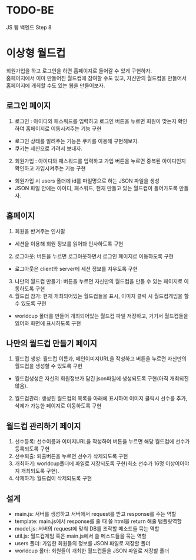 # TODO-BE
JS 웹 백엔드 Step 8

# 이상형 월드컵
회원가입을 하고 로그인을 하면 홈페이지로 들어갈 수 있게 구현하자.  
홈페이지에서 이미 만들어진 월드컵에 참여할 수도 있고, 자신만의 월드컵을 만들어서 홈페이지에 개최할 수도 있는 웹을 만들어보자.

## 로그인 페이지
1. 로그인 : 아이디와 패스워드를 입력하고 로그인 버튼을 누르면 회원이 맞는지 확인하여 홈페이지로 이동시켜주는 기능 구현
 - 로그인 상태를 알려주는 기능은 쿠키를 이용해 구현해보자.
 - 쿠키는 세션으로 가려서 보내자.
2. 회원가입 : 아이디와 패스워드를 입력하고 가입 버튼을 누르면 중복된 아이디인지 확인하고 가입시켜주는 기능 구현
 - 회원가입 시 users 폴더에 id를 파일명으로 하는 JSON 파일을 생성
 - JSON 파일 안에는 아이디, 패스워드, 현재 만들고 있는 월드컵이 들어가도록 만들자.

## 홈페이지
1. 회원을 반겨주는 인사말
 - 세션을 이용해 회원 정보를 읽어봐 인사하도록 구현
2. 로그아웃: 버튼을 누르면 로그아웃하면서 로그인 페이지로 이동하도록 구현
 - 로그아웃은 client와 server에 세션 정보를 지우도록 구현
3. 나만의 월드컵 만들기: 버튼을 누르면 자신만의 월드컵을 만들 수 있는 페이지로 이동하도록 구현
4. 월드컵 참가: 현재 개최되어있는 월드컵들을 표시, 이미지 클릭 시 월드컵게임을 할 수 있도록 구현
 - worldcup 폴더를 만들어 개최되어있는 월드컵 파일 저장하고, 거기서 월드컵들을 읽어와 화면에 표시하도록 구현

## 나만의 월드컵 만들기 페이지
1. 월드컵 생성: 월드컵 이름과, 메인이미지URL을 작성하고 버튼을 누르면 자신만의 월드컵을 생성할 수 있도록 구현
 - 월드컵생성은 자신의 회원정보가 담긴 json파일에 생성되도록 구현(아직 개최되진 않음).
2. 월드컵관리: 생성된 월드컵의 목록을 아래에 표시하여 이미지 클릭시 선수를 추가,삭제가 가능한 페이지로 이동하도록 구현

## 월드컵 관리하기 페이지
1. 선수등록: 선수이름과 이미지URL을 작성하여 버튼을 누르면 해당 월드컵에 선수가 등록되도록 구현
2. 선수퇴출: 퇴출버튼을 누르면 선수가 삭제되도록 구현
3. 개최하기: worldcup폴더에 파일로 저장되도록 구현(최소 선수가 16명 이상이어야지 개최되도록 구현).
4. 삭제하기: 월드컵이 삭제되도록 구현

## 설계
- main.js: 서버를 생성하고 서버에서 request를 받고 response를 주는 역할
- template: main.js에서 response를 줄 때 쓸 html을 return 해줄 탬플릿역할
- model.js: 서버의 request에 맞춰 DB를 조작할 메소드들 묶는 역할
- util.js: 월드컵게임 혹은 main.js에서 쓸 메소드들을 묶는 역할
- users 폴더: 가입한 회원들의 정보를 JSON 파일로 저장할 폴더
- worldcup 폴더: 회원들이 개최한 월드컵들을 JSON 파일로 저장할 폴더 
